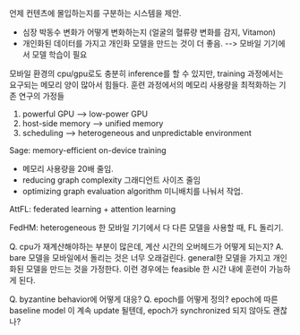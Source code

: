 언제 컨텐츠에 몰입하는지를 구분하는 시스템을 제안.
- 심장 박동수 변화가 어떻게 변화하는지 (얼굴의 혈류량 변화를 감지, Vitamon)
- 개인화된 데이터를 가지고 개인화 모델을 만드는 것이 더 좋음.
  --> 모바일 기기에서 모델 학습이 필요

모바일 환경의 cpu/gpu로도 충분히 inference를 할 수 있지만,
training 과정에서는 요구되는 메모리 양이 많아서 힘들다.
훈련 과정에서의 메모리 사용량을 최적화하는 기존 연구의 가정들
1. powerful GPU --> low-power GPU
2. host-side memory --> unified memory
3. scheduling --> heterogeneous and unpredictable environment

Sage: memory-efficient on-device training
- 메모리 사용량을 20배 줄임.
- reducing graph complexity 그래디언트 사이즈 줄임
- optimizing graph evaluation algorithm 미니배치를 나눠서 작업.

AttFL: federated learning + attention learning

FedHM: heterogeneous 한 모바일 기기에서 다 다른 모델을 사용할 때, FL 돌리기.

Q. cpu가 재계산해야하는 부분이 많은데, 계산 시간의 오버헤드가 어떻게 되는지?
A. bare 모델을 모바일에서 돌리는 것은 너무 오래걸린다. general한 모델을 가지고 개인화된 모델을 만드는 것을 가정한다. 이런 경우에는 feasible 한 시간 내에 훈련이 가능하게 된다.


Q. byzantine behavior에 어떻게 대응?
Q. epoch를 어떻게 정의? epoch에 따른 baseline model 이 계속 update 될텐데, epoch가 synchronized 되지 않아도 괜찮나? 